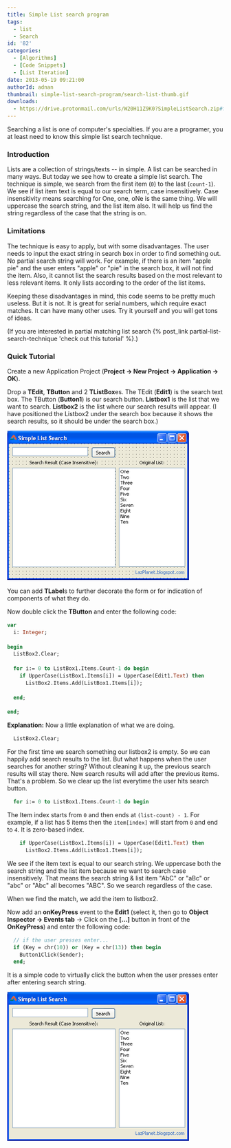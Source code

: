 ```yaml
---
title: Simple List search program
tags:
  - list
  - Search
id: '82'
categories:
  - [Algorithms]
  - [Code Snippets]
  - [List Iteration]
date: 2013-05-19 09:21:00
authorId: adnan
thumbnail: simple-list-search-program/search-list-thumb.gif
downloads:
  - https://drive.protonmail.com/urls/W20H11Z9K0?SimpleListSearch.zip#fxWzLSJIhl3R
---
```


Searching a list is one of computer's specialties. If you are a programer, you at least need to know this simple list search technique.
<!-- more -->


### Introduction

Lists are a collection of strings/texts -- in simple. A list can be searched in many ways. But today we see how to create a simple list search. The technique is simple, we search from the first item (`0`) to the last (`count-1`). We see if list item text is equal to our search term, case insensitively. Case insensitivity means searching for One, one, oNe is the same thing. We will uppercase the search string, and the list item also. It will help us find the string regardless of the case that the string is on.


### Limitations

The technique is easy to apply, but with some disadvantages. The user needs to input the exact string in search box in order to find something out. No partial search string will work. For example, if there is an item "apple pie" and the user enters "apple" or "pie" in the search box, it will not find the item. Also, it cannot list the search results based on the most relevant to less relevant items. It only lists according to the order of the list items.

Keeping these disadvantages in mind, this code seems to be pretty much useless. But it is not. It is great for serial numbers, which require exact matches. It can have many other uses. Try it yourself and you will get tons of ideas.

(If you are interested in partial matching list search {% post_link partial-list-search-technique 'check out this tutorial' %}.)


### Quick Tutorial

Create a new Application Project (**Project -> New Project -> Application -> OK**).

Drop a **TEdit**, **TButton** and 2 **TListBox**es. The TEdit (**Edit1**) is the search text box. The TButton (**Button1**) is our search button. **Listbox1** is the list that we want to search. **Listbox2** is the list where our search results will appear. (I have positioned the Listbox2 under the search box because it shows the search results, so it should be under the search box.)


![Simple list search form in Lazarus form designer](simple-list-search-program/search-form.gif "Simple list search form in Lazarus form designer")


You can add **TLabel**s to further decorate the form or for indication of components of what they do.

Now double click the **TButton** and enter the following code:

```pascal
var
  i: Integer;

begin
  ListBox2.Clear;

  for i:= 0 to ListBox1.Items.Count-1 do begin
    if UpperCase(ListBox1.Items[i]) = UpperCase(Edit1.Text) then
      ListBox2.Items.Add(ListBox1.Items[i]);

  end;

end;
```

**Explanation:**
Now a little explanation of what we are doing.

```pascal
  ListBox2.Clear;
```

For the first time we search something our listbox2 is empty. So we can happily add search results to the list. But what happens when the user searches for another string? Without cleaning it up, the previous search results will stay there. New search results will add after the previous items. That's a problem. So we clear up the list everytime the user hits search button.

```pascal
  for i:= 0 to ListBox1.Items.Count-1 do begin
```

The Item index starts from `0` and then ends at `(list-count) - 1`. For example, if a list has 5 items then the `item[index]` will start from `0` and end to `4`. It is zero-based index.

```pascal
    if UpperCase(ListBox1.Items[i]) = UpperCase(Edit1.Text) then
      ListBox2.Items.Add(ListBox1.Items[i]);
```

We see if the item text is equal to our search string. We uppercase both the search string and the list item because we want to search case insensitively. That means the search string & list item "AbC" or "aBc" or "abc" or "Abc" all becomes "ABC". So we search regardless of the case.

When we find the match, we add the item to listbox2.

Now add an **onKeyPress** event to the **Edit1** (select it, then go to **Object Inspector -> Events tab** -> Click on the **[...]** button in front of the **OnKeyPress**) and enter the following code:

```pascal
  // if the user presses enter...
  if (Key = chr(10)) or (Key = chr(13)) then begin
    Button1Click(Sender);
  end;
```

It is a simple code to virtually click the button when the user presses enter after entering search string.


![Simple list search in Lazarus (runtime)](simple-list-search-program/list-search-lazarus.gif "Simple list search in Lazarus (runtime)")
